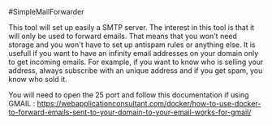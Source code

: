 #SimpleMailForwarder

This tool will set up easily a SMTP server. The interest in this tool is that it will only be used to forward emails.
That means that you won't need storage and you won't have to set up antispam rules or anything else.
It is usefull if you want to have an infinity email addresses on your domain only to get incoming emails. For example, if you want to know who is selling your address, always subscribe with an unique address and if you get spam, you know who sold it.

You will need to open the 25 port and follow this documentation if using GMAIL :
https://webapplicationconsultant.com/docker/how-to-use-docker-to-forward-emails-sent-to-your-domain-to-your-email-works-for-gmail/
